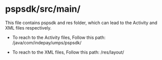 # pspsdk/src/main/
This file contains pspsdk and res folder, which can lead to the Activity and XML files respectively.

  - To reach to the Activity files, Follow this path: /java/com/indepay/umps/pspsdk/

  - To reach to the XML files, Follow this path: /res/layout/



